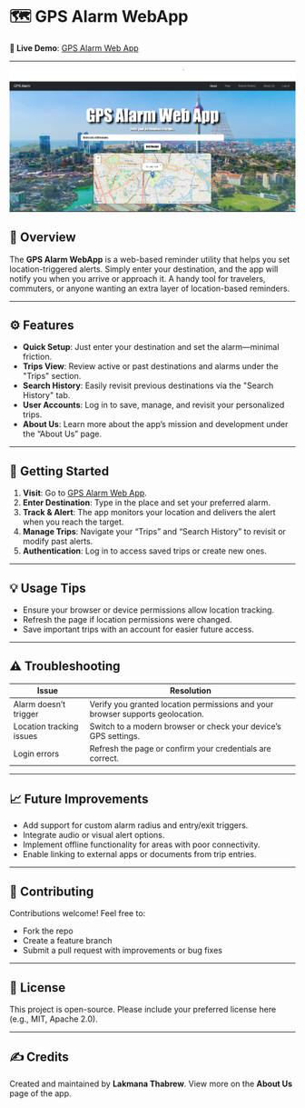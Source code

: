 # 🗺️ GPS Alarm WebApp

**🎥 Live Demo**: [GPS Alarm Web App](https://lakathabrew.github.io/GPS_Alarm_WebApp/)

---
<center><img src="main-page.png" alt="Main Page" width="600" /></center>

## 🔎 Overview

The **GPS Alarm WebApp** is a web-based reminder utility that helps you set location-triggered alerts. Simply enter your destination, and the app will notify you when you arrive or approach it. A handy tool for travelers, commuters, or anyone wanting an extra layer of location-based reminders.

---

## ⚙️ Features

- **Quick Setup**: Just enter your destination and set the alarm—minimal friction.
- **Trips View**: Review active or past destinations and alarms under the "Trips" section.
- **Search History**: Easily revisit previous destinations via the "Search History" tab.
- **User Accounts**: Log in to save, manage, and revisit your personalized trips.
- **About Us**: Learn more about the app’s mission and development under the “About Us” page.

---

## 🚩 Getting Started

1. **Visit**: Go to [GPS Alarm Web App](https://lakathabrew.github.io/GPS_Alarm_WebApp/).
2. **Enter Destination**: Type in the place and set your preferred alarm.
3. **Track & Alert**: The app monitors your location and delivers the alert when you reach the target.
4. **Manage Trips**: Navigate your “Trips” and “Search History” to revisit or modify past alerts.
5. **Authentication**: Log in to access saved trips or create new ones.

---

## 💡 Usage Tips

- Ensure your browser or device permissions allow location tracking.
- Refresh the page if location permissions were changed.
- Save important trips with an account for easier future access.

---

## ⚠️ Troubleshooting

| Issue | Resolution |
|-------|------------|
| Alarm doesn’t trigger | Verify you granted location permissions and your browser supports geolocation. |
| Location tracking issues | Switch to a modern browser or check your device’s GPS settings. |
| Login errors | Refresh the page or confirm your credentials are correct. |

---

## 📈 Future Improvements

- Add support for custom alarm radius and entry/exit triggers.
- Integrate audio or visual alert options.
- Implement offline functionality for areas with poor connectivity.
- Enable linking to external apps or documents from trip entries.

---

## 🤝 Contributing

Contributions welcome! Feel free to:

- Fork the repo
- Create a feature branch
- Submit a pull request with improvements or bug fixes

---

## 🧾 License

This project is open-source. Please include your preferred license here (e.g., MIT, Apache 2.0).

---

## ✍️ Credits

Created and maintained by **Lakmana Thabrew**. View more on the **About Us** page of the app.

